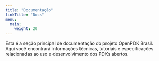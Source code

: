 ```yaml
---
title: "Documentação"
linkTitle: "Docs"
menu:
  main:
    weight: 20
---
```


Esta é a seção principal de documentação do projeto OpenPDK Brasil.  
Aqui você encontrará informações técnicas, tutoriais e especificações relacionadas ao uso e desenvolvimento dos PDKs abertos.

